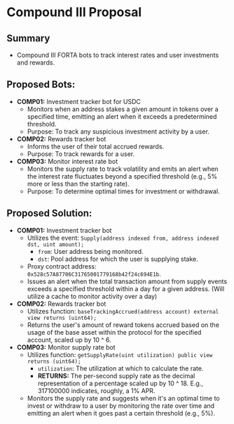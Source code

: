 # Compound III Proposal

## Summary
- Compound III FORTA bots to track interest rates and user investments and rewards.

## Proposed Bots:
- **COMP01:** Investment tracker bot for USDC
  - Monitors when an address stakes a given amount in tokens over a specified time, emitting an alert when it exceeds a predetermined threshold.
  - Purpose: To track any suspicious investment activity by a user.
- **COMP02:** Rewards tracker bot
  - Informs the user of their total accrued rewards.
  - Purpose: To track rewards for a user.
- **COMP03:** Monitor interest rate bot
  - Monitors the supply rate to track volatility and emits an alert when the interest rate fluctuates beyond a specified threshold (e.g., 5% more or less than the starting rate).
  - Purpose: To determine optimal times for investment or withdrawal.

## Proposed Solution:
- **COMP01:** Investment tracker bot
  - Utilizes the event: `Supply(address indexed from, address indexed dst, uint amount);`
    - `from`: User address being monitored.
    - `dst`: Pool address for which the user is supplying stake.
  - Proxy contract address: `0x528c57A87706C31765001779168b42f24c694E1b`.
  - Issues an alert when the total transaction amount from supply events exceeds a specified threshold within a day for a given address. (Will utilize a cache to monitor activity over a day)
- **COMP02:** Rewards tracker bot
  - Utilizes function: `baseTrackingAccrued(address account) external view returns (uint64);`
  - Returns the user's amount of reward tokens accrued based on the usage of the base asset within the protocol for the specified account, scaled up by 10 ^ 6.
- **COMP03:** Monitor supply rate bot
  - Utilizes function: `getSupplyRate(uint utilization) public view returns (uint64);`
    - `utilization`: The utilization at which to calculate the rate.
    - **RETURNS:** The per-second supply rate as the decimal representation of a percentage scaled up by 10 ^ 18. E.g., 317100000 indicates, roughly, a 1% APR.
  - Monitors the supply rate and suggests when it's an optimal time to invest or withdraw to a user by monitoring the rate over time and emitting an alert when it goes past a certain threshold (e.g., 5%).
